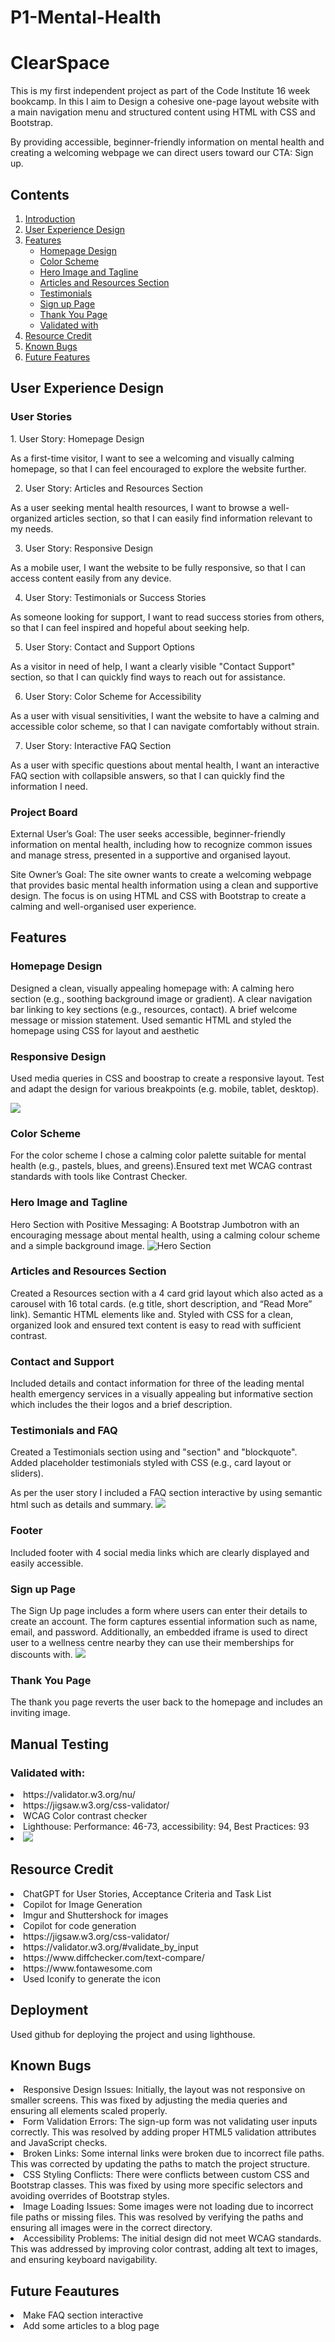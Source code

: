 # P1-Mental-Health

<h1>ClearSpace</h1>

This is my first independent project as part of the Code Institute 16 week bookcamp. In this I aim to Design a cohesive one-page layout website with a main navigation menu and structured content using HTML with CSS and Bootstrap.

By providing accessible, beginner-friendly information on mental health and creating a welcoming webpage we can direct users toward our CTA: Sign up.



## Contents

1. [Introduction](#p1-mental-health)
2. [User Experience Design](#UX)
3. [Features](#features)
    - [Homepage Design](#homepage-design)
    - [Color Scheme](#color-scheme)
    - [Hero Image and Tagline](#hero-image-and-tagline)
    - [Articles and Resources Section](#articles-and-resources-section)
    - [Testimonials](#testimonials)
    - [Sign up Page](#sign-up-page)
    - [Thank You Page](#thank-you-page)
    - [Validated with](#validated-with)
3. [Resource Credit](#resource-credit)
4. [Known Bugs](#known-bugs)
5. [Future Features](#future-features)

<h2> User Experience Design </h2>

<h3> User Stories </h3>
1. User Story: Homepage Design

As a first-time visitor, 
I want to see a welcoming and visually calming homepage, 
so that I can feel encouraged to explore the website further.

2. User Story: Articles and Resources Section

As a user seeking mental health resources, 
I want to browse a well-organized articles section, 
so that I can easily find information relevant to my needs.

3. User Story: Responsive Design

As a mobile user, 
I want the website to be fully responsive, 
so that I can access content easily from any device.

4. User Story: Testimonials or Success Stories

As someone looking for support, 
I want to read success stories from others, 
so that I can feel inspired and hopeful about seeking help.

5. User Story: Contact and Support Options

As a visitor in need of help, 
I want a clearly visible "Contact Support" section, 
so that I can quickly find ways to reach out for assistance.

6. User Story: Color Scheme for Accessibility

As a user with visual sensitivities, 
I want the website to have a calming and accessible color scheme, 
so that I can navigate comfortably without strain.

7. User Story: Interactive FAQ Section

As a user with specific questions about mental health, 
I want an interactive FAQ section with collapsible answers, 
so that I can quickly find the information I need.


<h3> Project Board </h3>

External User’s Goal: The user seeks accessible, beginner-friendly information on mental health, including how to recognize common issues and manage stress, presented in a supportive and organised layout.

Site Owner’s Goal: The site owner wants to create a welcoming webpage that provides basic mental health information using a clean and supportive design. The focus is on using HTML and CSS with Bootstrap to create a calming and well-organised user experience.

<h2> Features </h2>

<h3> Homepage Design </h3>

 Designed a clean, visually appealing homepage with:
A calming hero section (e.g., soothing background image or gradient).
A clear navigation bar linking to key sections (e.g., resources, contact).
A brief welcome message or mission statement.
Used semantic HTML and styled the homepage using CSS for layout and aesthetic

 
<h3> Responsive Design </h3>

 Used media queries in CSS and boostrap to create a responsive layout.
Test and adapt the design for various breakpoints (e.g. mobile, tablet, desktop).

<img src="assets/images/Screenshot%20from%202024-11-12%2016-40-23.png">

<h3> Color Scheme </h3>

 For the color scheme I chose a calming color palette suitable for mental health (e.g., pastels, blues, and greens).Ensured text met WCAG contrast standards with tools like Contrast Checker.



<h3> Hero Image and Tagline </h3>

Hero Section with Positive Messaging: A Bootstrap Jumbotron with an encouraging message about mental health, using a calming colour scheme and a simple background image.
![Hero Section](assets/images/Screenshot%20from%202024-11-13%2010-24-08.png)

<h3> Articles and Resources Section</h3>

Created a Resources section with a 4 card grid layout which also acted as a carousel with 16 total cards. (e.g title, short description, and “Read More” link). Semantic HTML elements like
and. Styled with CSS for a clean, organized look and ensured text content is easy to read with sufficient contrast.

<h3> Contact and Support </h3>
Included details and contact information for three of the leading mental health emergency services in a visually appealing but informative section which includes the their logos and a brief description.

<h3> Testimonials and FAQ </h3>
Created a Testimonials section using
and "section" and "blockquote". Added placeholder testimonials styled with CSS (e.g., card layout or sliders).

As per the user story I included a FAQ section interactive by using semantic html such as details and summary.
<img src="assets/images/Screenshot from 2024-11-13 11-05-35.png">

<h3> Footer </h3>
Included footer with 4 social media links which are clearly displayed and easily accessible.

<h3> Sign up Page </h3>
The Sign Up page includes a form where users can enter their details to create an account. The form captures essential information such as name, email, and password. Additionally, an embedded iframe is used to direct user to a wellness centre nearby they can use their memberships for discounts with.
<img src="assets/images/Screenshot%20from%202024-11-12%2014-08-14.png">

<h3> Thank You Page </h3>
The thank you page reverts the user back to the homepage and includes an inviting image.

<h2> Manual Testing </h2>
<h3> Validated with: </h3>
<li> https://validator.w3.org/nu/ </li>
<li> https://jigsaw.w3.org/css-validator/ </li>
<li> WCAG Color contrast checker </li>
<li> Lighthouse: Performance: 46-73, accessibility: 94, Best Practices: 93 <li>

<img src="assets/images/Screenshot from 2024-11-13 11-00-01.png">

<h2> Resource Credit </h2>
<li> ChatGPT for User Stories, Acceptance Criteria and Task List</li>
<li> Copilot for Image Generation</li>
<li> Imgur and Shuttershock for images </li> 
<li> Copilot for code generation</li>
<li> https://jigsaw.w3.org/css-validator/ </li>
<li> https://validator.w3.org/#validate_by_input </li>
<li> https://www.diffchecker.com/text-compare/ </li>
<li> https://www.fontawesome.com </li>
<li> Used Iconify to generate the icon </li>

<h2> Deployment </h2>
Used github for deploying the project and using lighthouse.

<h2> Known Bugs </h2>
<li> Responsive Design Issues: Initially, the layout was not responsive on smaller screens. This was fixed by adjusting the media queries and ensuring all elements scaled properly.</li>
<li> Form Validation Errors: The sign-up form was not validating user inputs correctly. This was resolved by adding proper HTML5 validation attributes and JavaScript checks.</li>
<li> Broken Links: Some internal links were broken due to incorrect file paths. This was corrected by updating the paths to match the project structure.</li>
<li> CSS Styling Conflicts: There were conflicts between custom CSS and Bootstrap classes. This was fixed by using more specific selectors and avoiding overrides of Bootstrap styles.</li>
<li> Image Loading Issues: Some images were not loading due to incorrect file paths or missing files. This was resolved by verifying the paths and ensuring all images were in the correct directory.</li>
<li> Accessibility Problems: The initial design did not meet WCAG standards. This was addressed by improving color contrast, adding alt text to images, and ensuring keyboard navigability.</li>

<h2> Future Feautures </h2>
<li> Make FAQ section interactive</li>
<li> Add some articles to a blog page </li>